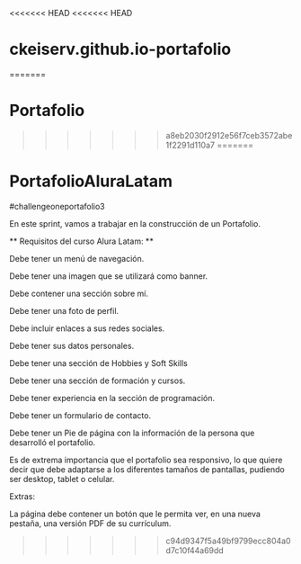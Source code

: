 <<<<<<< HEAD
<<<<<<< HEAD
# ckeiserv.github.io-portafolio
=======
# Portafolio
>>>>>>> a8eb2030f2912e56f7ceb3572abe1f2291d110a7
=======
# PortafolioAluraLatam
#challengeoneportafolio3

En este sprint, vamos a trabajar en la construcción de un Portafolio.

** Requisitos del curso Alura Latam: **

Debe tener un menú de navegación.

Debe tener una imagen que se utilizará como banner.

Debe contener una sección sobre mí.

Debe tener una foto de perfil.

Debe incluir enlaces a sus redes sociales.

Debe tener sus datos personales.

Debe tener una sección de Hobbies y Soft Skills 

Debe tener una sección de formación y cursos.

Debe tener experiencia en la sección de programación.

Debe tener un formulario de contacto.

Debe tener un Pie de página con la información de la persona que desarrolló el portafolio.

Es de extrema importancia que el portafolio sea responsivo, lo que quiere decir que debe adaptarse a los diferentes tamaños de pantallas, pudiendo ser desktop, tablet o celular.

Extras:

La página debe contener un botón que le permita ver, en una nueva pestaña, una versión PDF de su currículum.
>>>>>>> c94d9347f5a49bf9799ecc804a0d7c10f44a69dd
